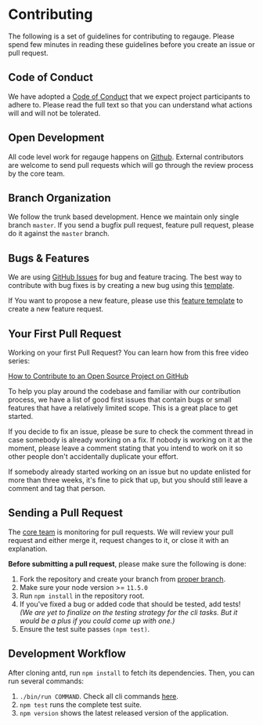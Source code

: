 # Contributing
The following is a set of guidelines for contributing to regauge. Please spend few minutes in reading these guidelines before you create an issue or pull request.

## Code of Conduct

We have adopted a [Code of Conduct](./CODE_OF_CONDUCT.md) that we expect project participants to adhere to. Please read the full text so that you can understand what actions will and will not be tolerated.

## Open Development

All code level work for regauge happens on [Github](https://github.com/itchef/regauge). External contributors are welcome to send pull requests which will go through the review process by the core team.

## Branch Organization

We follow the trunk based development. Hence we maintain only single branch `master`. If you send a bugfix pull request, feature pull request, please do it against the `master` branch.

## Bugs & Features

We are using [GitHub Issues](https://github.com/itchef/regauge/issues) for bug and feature tracing. The best way to contribute with bug fixes is by creating a new bug using this [template](https://github.com/itchef/regauge/issues/new?template=1-bug-report.md).

If You want to propose a new feature, please use this [feature template](https://github.com/itchef/regauge/issues/new?template=2-feature-request.md) to create a new feature request.

## Your First Pull Request

Working on your first Pull Request? You can learn how from this free video series:

[How to Contribute to an Open Source Project on GitHub](https://egghead.io/courses/how-to-contribute-to-an-open-source-project-on-github)

To help you play around the codebase and familiar with our contribution process, we have a list of good first issues that contain bugs or small features that have a relatively limited scope. This is a great place to get started.

If you decide to fix an issue, please be sure to check the comment thread in case somebody is already working on a fix. If nobody is working on it at the moment, please leave a comment stating that you intend to work on it so other people don't accidentally duplicate your effort.

If somebody already started working on an issue but no update enlisted for more than three weeks, it's fine to pick that up, but you should still leave a comment and tag that person.

## Sending a Pull Request

The [core team](https://github.com/orgs/itchef/people) is monitoring for pull requests. We will review your pull request and either merge it, request changes to it, or close it with an explanation.

**Before submitting a pull request**, please make sure the following is done:

1. Fork the repository and create your branch from [proper branch](#branch-organization).
2. Make sure your node version >= `11.5.0`
3. Run `npm install` in the repository root.
4. If you've fixed a bug or added code that should be tested, add tests! _(We are yet to finalize on the testing strategy for the cli tasks. But it would be a plus if you could come up with one.)_
5. Ensure the test suite passes `(npm test)`.

## Development Workflow

After cloning antd, run `npm install` to fetch its dependencies. Then, you can run several commands:

1. `./bin/run COMMAND`. Check all cli commands [here](https://itchef.github.io/regauge/docs/cli-command-new).
2. `npm test` runs the complete test suite.
3. `npm version` shows the latest released version of the application.
